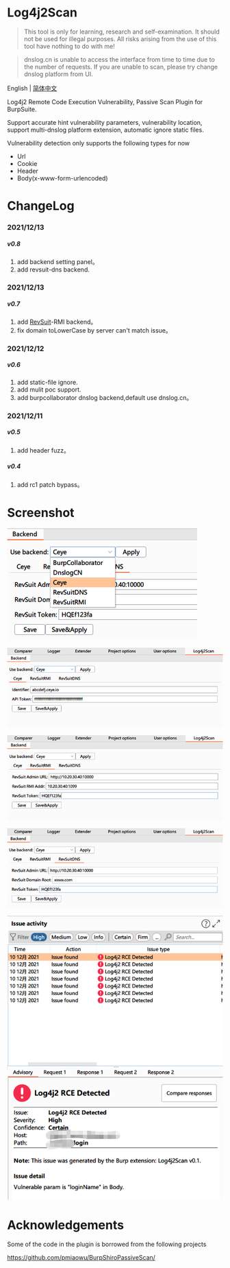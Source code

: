 # Log4j2Scan

> This tool is only for learning, research and self-examination. It should not be used for illegal purposes. All risks arising from the use of this tool have nothing to do with me!

> dnslog.cn is unable to access the interface from time to time due to the number of requests. If you are unable to scan, please try change dnslog platform from UI.

English | [简体中文](./README-zh_CN.md)

Log4j2 Remote Code Execution Vulnerability, Passive Scan Plugin for BurpSuite.

Support accurate hint vulnerability parameters, vulnerability location, support multi-dnslog platform extension, automatic ignore static files.

Vulnerability detection only supports the following types for now
- Url
- Cookie
- Header
- Body(x-www-form-urlencoded)

# ChangeLog
### 2021/12/13
##### v0.8
1. add backend setting panel。
2. add revsuit-dns backend.
### 2021/12/13
##### v0.7
1. add [RevSuit](https://github.com/Li4n0/revsuit/)-RMI backend。
2. fix domain toLowerCase by server can't match issue。
### 2021/12/12
##### v0.6
1. add static-file ignore.
2. add mulit poc support.
3. add burpcollaborator dnslog backend,default use dnslog.cn。
### 2021/12/11
##### v0.5
1. add header fuzz。
##### v0.4
1. add rc1 patch bypass。

# Screenshot

![](screenshots/backends.png)

![](screenshots/ceye_backend.png)

![](screenshots/revsuit_rmi_backend.png)

![](screenshots/revsuit_dns_backend.png)

![](screenshots/detected.png)


# Acknowledgements
Some of the code in the plugin is borrowed from the following projects

https://github.com/pmiaowu/BurpShiroPassiveScan/
